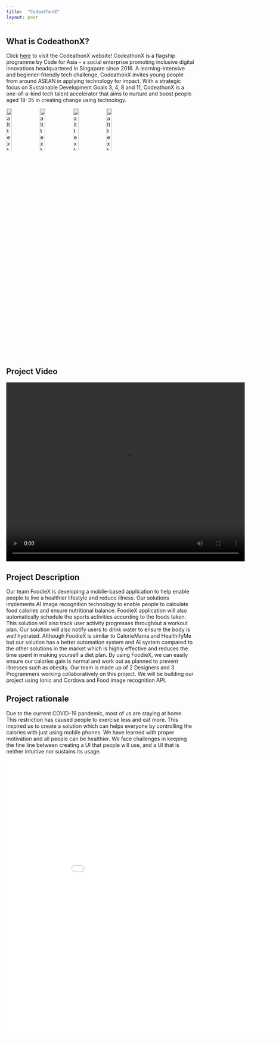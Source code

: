 ```yaml
---
title:  "CodeathonX"
layout: post
---
```

## What is CodeathonX?
Click <a href="https://www.codefor.asia/codeathonx-2021/">here</a> to visit the CodeathonX website!
CodeathonX is a flagship programme by Code for Asia – a social enterprise promoting inclusive digital innovations headquartered in Singapore since 2016. A learning-intensive and beginner-friendly tech challenge, CodeathonX invites young people from around ASEAN in applying technology for impact. With a strategic focus on Sustainable Development Goals 3, 4, 8 and 11, CodeathonX is a one-of-a-kind tech talent accelerator that aims to nurture and boost people aged 18-35 in creating change using technology.

<img src="https://www.codefor.asia/wp-content/uploads/2021/06/E_SDG_Icons-03.jpeg" alt="alt text" title="image Title" width="17%"/>
<img src="https://www.codefor.asia/wp-content/uploads/2021/06/E_SDG_Icons-04.jpeg" alt="alt text" title="image Title" width="17%"/>
<img src="https://www.codefor.asia/wp-content/uploads/2021/06/E_SDG_Icons-08.jpeg" alt="alt text" title="image Title" width="17%"/>
<img src="https://www.codefor.asia/wp-content/uploads/2021/06/E_SDG_Icons-11.jpeg" alt="alt text" title="image Title" width="17%"/>

## Project Video
<video width="640" height="480" controls>
  <source src="/assets/FoodieX.mp4" type="video/mp4">
  Your browser does not support the video tag.
</video>

## Project Description
Our team FoodieX is developing a mobile-based application to help enable people to live a healthier lifestyle and reduce illness. 
Our solutions implements AI Image recognition technology to enable people to calculate food calories and ensure nutritional balance. FoodieX application will also automatically schedule the sports activities according to the foods taken. This solution will also track user activity progresses throughout a workout plan. Our solution will also notify users to drink water to ensure the body is well hydrated. Although FoodieX is similar to CalorieMama and HealthifyMe but our solution has a better automation system and AI system compared to the other solutions in the market which is highly effective and reduces the time spent in making yourself a diet plan. By using FoodieX, we can easily ensure our calories gain is normal and work out as planned to prevent illnesses such as obesity. Our team is made up of 2 Designers and 3 Programmers working collaboratively on this project. We will be building our project using Ionic and Cordova and Food image recognition API.

## Project rationale
Due to the current COVID-19 pandemic, most of us are staying at home. This restriction has caused people to exercise less and eat more. This inspired us to create a solution which can helps everyone by controlling the calories with just using mobile phones. We have learned with proper motivation and all people can be healthier. We face challenges in keeping the fine line between creating a UI that people will use, and a UI that is neither intuitive nor sustains its usage.

<embed src="/assets/codeathonCert.pdf" type="application/pdf" width="950px" height="750px"/>

